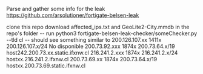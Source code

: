 Parse and gather some info for the leak https://github.com/arsolutioner/fortigate-belsen-leak 

clone this repo
download affected_ips.txt and GeoLite2-City.mmdb in the repo's folder
-- run
python3 fortigate-belsen-leak-checker/someChecker.py --tld cl
-- should see something similar to
200.126.107.xx 1411x   200.126.107.x/24        No disponible
200.73.92.xxx  1874x   200.73.64.x/19          host242.200.73.xx.static.ifxnw.cl
216.241.2.xxx    1874x   216.241.2.x/24        hostxx.216.241.2.ifxnw.cl
200.73.69.xx   1874x   200.73.64.x/19          hostxx.200.73.69.static.ifxnw.cl
